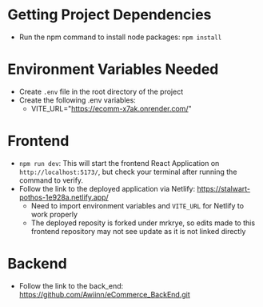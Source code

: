 # Getting Project Dependencies
* Run the npm command to install node packages: `npm install`

# Environment Variables Needed
* Create `.env` file in the root directory of the project
* Create the following .env variables:
  * VITE_URL="https://ecomm-x7ak.onrender.com/"

# Frontend
* `npm run dev`: This will start the frontend React Application on `http://localhost:5173/`, but check your terminal after running the command to verify.
* Follow the link to the deployed application via Netlify: https://stalwart-pothos-1e928a.netlify.app/
   * Need to import environment variables and `VITE_URL` for Netlify to work properly
   * The deployed reposity is forked under mrkrye, so edits made to this frontend repository may not see update as it is not linked directly



# Backend
* Follow the link to the back_end: https://github.com/Awiinn/eCommerce_BackEnd.git


